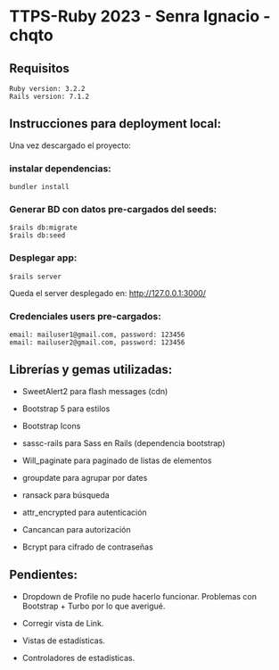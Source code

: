 # TTPS-Ruby 2023 - Senra Ignacio - chqto 

## Requisitos 
    Ruby version: 3.2.2
    Rails version: 7.1.2

## Instrucciones para deployment local:

Una vez descargado el proyecto:

### instalar dependencias:
    bundler install

### Generar BD con datos pre-cargados del seeds:
    $rails db:migrate
    $rails db:seed

### Desplegar app:
    $rails server

Queda el server desplegado en: http://127.0.0.1:3000/

### Credenciales users pre-cargados:
    email: mailuser1@gmail.com, password: 123456
    email: mailuser2@gmail.com, password: 123456


## Librerías y gemas utilizadas:
 - SweetAlert2      para flash messages (cdn)
 - Bootstrap 5      para estilos
 - Bootstrap Icons  
 - sassc-rails      para Sass en Rails (dependencia  bootstrap)
 - Will_paginate    para paginado de listas de elementos
 - groupdate        para agrupar por dates
 - ransack          para búsqueda

 - attr_encrypted   para autenticación
 - Cancancan        para autorización
 - Bcrypt           para cifrado de contraseñas


## Pendientes:

 - Dropdown de Profile no pude hacerlo funcionar. Problemas con Bootstrap + Turbo por lo que averigué.

 - Corregir vista de Link.

 - Vistas de estadísticas.

 - Controladores de estadísticas.